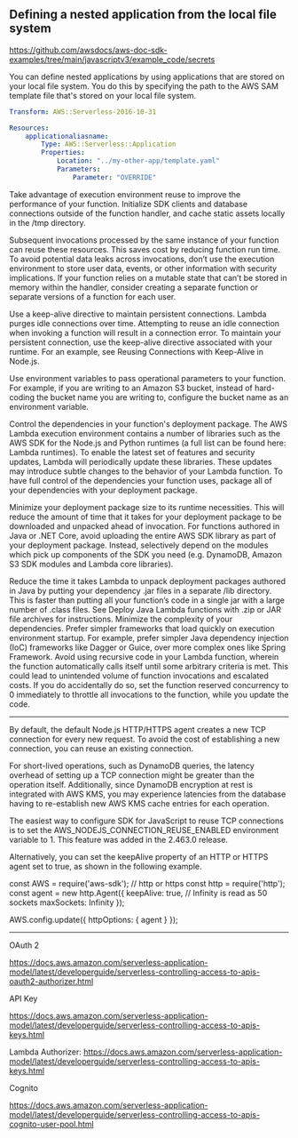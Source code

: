 ## Defining a nested application from the local file system ##

https://github.com/awsdocs/aws-doc-sdk-examples/tree/main/javascriptv3/example_code/secrets

You can define nested applications by using applications that are stored on your local file system. You do this by specifying the path to the AWS SAM template
file that's stored on your local file system.

```yaml
Transform: AWS::Serverless-2016-10-31

Resources:
    applicationaliasname:
        Type: AWS::Serverless::Application
        Properties:
            Location: "../my-other-app/template.yaml"
            Parameters:
                Parameter: "OVERRIDE"
```

Take advantage of execution environment reuse to improve the performance of your function.
Initialize SDK clients and database connections outside of the function handler, and cache
static assets locally in the /tmp directory.

Subsequent invocations processed by the same instance of your function can reuse these
resources. This saves cost by reducing function run time. To avoid potential data leaks across invocations, don’t use the execution environment to store user
data, events, or other information with security implications. If your function relies on a mutable state that can’t be stored in memory within the handler,
consider creating a separate function or separate versions of a function for each user.

Use a keep-alive directive to maintain persistent connections. Lambda
purges idle connections over time. Attempting to reuse an idle connection when invoking a function will result in a connection error. To maintain your
persistent connection, use the keep-alive directive associated with your runtime. For an example, see Reusing Connections with Keep-Alive in Node.js.

Use environment variables to pass operational parameters to your function. For example, if you are writing to an Amazon S3 bucket, instead of hard-coding the bucket
name you are writing to, configure the bucket name as an environment variable. 

Control the dependencies in your function's deployment package. The AWS Lambda
execution environment contains a number of libraries such as the AWS SDK for the Node.js and Python runtimes (a full list can be found here: Lambda runtimes).
To enable the latest set of features and security updates, Lambda will periodically update these libraries. These updates may introduce subtle changes to the
behavior of your Lambda function. To have full control of the dependencies your function uses, package all of your dependencies with your deployment package.


Minimize your deployment package size to its runtime necessities. This will reduce the amount of time that it takes for your deployment package to be downloaded
and unpacked ahead of invocation. For functions authored in Java or .NET Core, avoid uploading the entire AWS SDK library as part of your deployment package.
Instead, selectively depend on the modules which pick up components of the SDK you need (e.g. DynamoDB, Amazon S3 SDK modules and Lambda core libraries).

Reduce
the time it takes Lambda to unpack deployment packages authored in Java by putting your dependency .jar files in a separate /lib directory. This is faster than
putting all your function’s code in a single jar with a large number of .class files. See Deploy Java Lambda functions with .zip or JAR file archives for
instructions. Minimize the complexity of your dependencies. Prefer simpler frameworks that load quickly on execution environment startup. For example, prefer
simpler Java dependency injection (IoC) frameworks like Dagger or Guice, over more complex ones like Spring Framework. Avoid using recursive code in your Lambda
function, wherein the function automatically calls itself until some arbitrary criteria is met. This could lead to unintended volume of function invocations and
escalated costs. If you do accidentally do so, set the function reserved concurrency to 0 immediately to throttle all invocations to the function, while you
update the code.

---

By default, the default Node.js HTTP/HTTPS agent creates a new TCP connection for every new request. To avoid the cost of establishing a new connection, you can reuse an existing connection.

For short-lived operations, such as DynamoDB queries, the latency overhead of setting up a TCP connection might be greater than the operation itself. Additionally, since DynamoDB encryption at rest is integrated with AWS KMS, you may experience latencies from the database having to re-establish new AWS KMS cache entries for each operation.

The easiest way to configure SDK for JavaScript to reuse TCP connections is to set the AWS_NODEJS_CONNECTION_REUSE_ENABLED environment variable to 1. This feature was added in the 2.463.0 release.

Alternatively, you can set the keepAlive property of an HTTP or HTTPS agent set to true, as shown in the following example.

const AWS = require('aws-sdk');
// http or https
const http = require('http');
const agent = new http.Agent({
keepAlive: true,
// Infinity is read as 50 sockets
maxSockets: Infinity
});

AWS.config.update({
httpOptions: {
agent
}
});


---

OAuth 2

https://docs.aws.amazon.com/serverless-application-model/latest/developerguide/serverless-controlling-access-to-apis-oauth2-authorizer.html

API Key

https://docs.aws.amazon.com/serverless-application-model/latest/developerguide/serverless-controlling-access-to-apis-keys.html

Lambda Authorizer:
https://docs.aws.amazon.com/serverless-application-model/latest/developerguide/serverless-controlling-access-to-apis-keys.html

Cognito

https://docs.aws.amazon.com/serverless-application-model/latest/developerguide/serverless-controlling-access-to-apis-cognito-user-pool.html